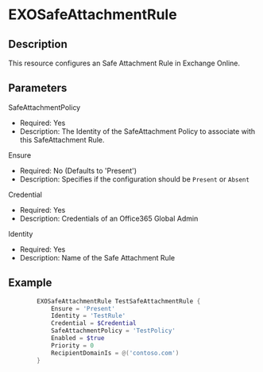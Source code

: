 # EXOSafeAttachmentRule

## Description

This resource configures an Safe Attachment Rule in Exchange Online.

## Parameters

SafeAttachmentPolicy

- Required: Yes
- Description: The Identity of the SafeAttachment Policy to associate
  with this SafeAttachment Rule.

Ensure

- Required: No (Defaults to 'Present')
- Description: Specifies if the configuration should be
  `Present` or `Absent`

Credential

- Required: Yes
- Description: Credentials of an Office365 Global Admin

Identity

- Required: Yes
- Description: Name of the Safe Attachment Rule

## Example

```PowerShell
        EXOSafeAttachmentRule TestSafeAttachmentRule {
            Ensure = 'Present'
            Identity = 'TestRule'
            Credential = $Credential
            SafeAttachmentPolicy = 'TestPolicy'
            Enabled = $true
            Priority = 0
            RecipientDomainIs = @('contoso.com')
        }
```

